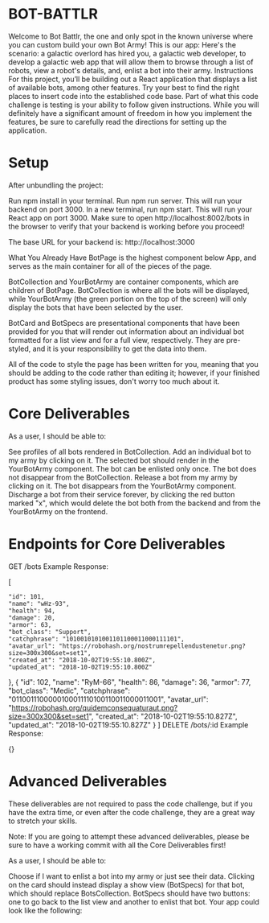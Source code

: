 ﻿# BOT-BATTLR

Welcome to Bot Battlr, the one and only spot in the known universe where you can custom build your own Bot Army! This is our app:
Here's the scenario: a galactic overlord has hired you, a galactic web developer, to develop a galactic web app that will allow them to browse through a list of robots, view a robot's details, and, enlist a bot into their army.
Instructions
For this project, you’ll be building out a React application that displays a list of available bots, among other features. Try your best to find the right places to insert code into the established code base.
Part of what this code challenge is testing is your ability to follow given instructions. While you will definitely have a significant amount of freedom in how you implement the features, be sure to carefully read the directions for setting up the application.

# Setup
After unbundling the project:

Run npm install in your terminal.
Run npm run server. This will run your backend on port 3000.
In a new terminal, run npm start. This will run your React app on port 3000.
Make sure to open http://localhost:8002/bots in the browser to verify that your backend is working before you proceed!

The base URL for your backend is: http://localhost:3000

What You Already Have
BotPage is the highest component below App, and serves as the main container for all of the pieces of the page.

BotCollection and YourBotArmy are container components, which are children of BotPage. BotCollection is where all the bots will be displayed, while YourBotArmy (the green portion on the top of the screen) will only display the bots that have been selected by the user.

BotCard and BotSpecs are presentational components that have been provided for you that will render out information about an individual bot formatted for a list view and for a full view, respectively. They are pre-styled, and it is your responsibility to get the data into them.

All of the code to style the page has been written for you, meaning that you should be adding to the code rather than editing it; however, if your finished product has some styling issues, don't worry too much about it.

# Core Deliverables
As a user, I should be able to:

See profiles of all bots rendered in BotCollection.
Add an individual bot to my army by clicking on it. The selected bot should render in the YourBotArmy component. The bot can be enlisted only once. The bot does not disappear from the BotCollection.
Release a bot from my army by clicking on it. The bot disappears from the YourBotArmy component.
Discharge a bot from their service forever, by clicking the red button marked "x", which would delete the bot both from the backend and from the YourBotArmy on the frontend.

# Endpoints for Core Deliverables
GET /bots
Example Response:

[
  
    "id": 101,
    "name": "wHz-93",
    "health": 94,
    "damage": 20,
    "armor": 63,
    "bot_class": "Support",
    "catchphrase": "1010010101001101100011000111101",
    "avatar_url": "https://robohash.org/nostrumrepellendustenetur.png?size=300x300&set=set1",
    "created_at": "2018-10-02T19:55:10.800Z",
    "updated_at": "2018-10-02T19:55:10.800Z"
  },
  {
    "id": 102,
    "name": "RyM-66",
    "health": 86,
    "damage": 36,
    "armor": 77,
    "bot_class": "Medic",
    "catchphrase": "0110011100000100011110100110011000011001",
    "avatar_url": "https://robohash.org/quidemconsequaturaut.png?size=300x300&set=set1",
    "created_at": "2018-10-02T19:55:10.827Z",
    "updated_at": "2018-10-02T19:55:10.827Z"
  }
]
DELETE /bots/:id
Example Response:

{}
# Advanced Deliverables
These deliverables are not required to pass the code challenge, but if you have the extra time, or even after the code challenge, they are a great way to stretch your skills.

Note: If you are going to attempt these advanced deliverables, please be sure to have a working commit with all the Core Deliverables first!

As a user, I should be able to:

Choose if I want to enlist a bot into my army or just see their data. Clicking on the card should instead display a show view (BotSpecs) for that bot, which should replace BotsCollection. BotSpecs should have two buttons: one to go back to the list view and another to enlist that bot. Your app could look like the following:
